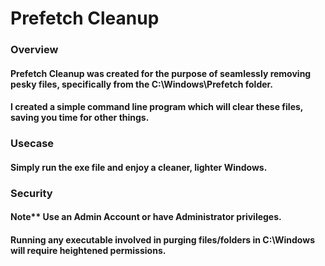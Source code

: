 # Prefetch Cleanup

### Overview

#### Prefetch Cleanup was created for the purpose of seamlessly removing pesky files, specifically from the C:\Windows\Prefetch folder.
#### I created a simple command line program which will clear these files, saving you time for other things.  

### Usecase

#### Simply run the exe file and enjoy a cleaner, lighter Windows.

### Security

#### Note** Use an Admin Account or have Administrator privileges.
#### Running any executable involved in purging files/folders in C:\Windows will require heightened permissions.